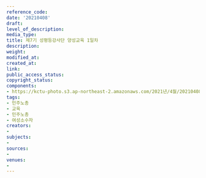 ```yaml
---
reference_code: 
date: '20210408'
draft: 
level_of_description: 
media_type: 
title: 제7기 성평등강사단 양성교육 1일차
description: 
weight: 
modified_at: 
created_at: 
link: 
public_access_status: 
copyright_status: 
components:
- https://kctu-photo.s3.ap-northeast-2.amazonaws.com/2021년/4월/20210408-제7기+성평등강사단+양성교육+1일차_민주노총_교육_민주노총_여성소수자/_1DX0013.jpg
tags:
- 민주노총
- 교육
- 민주노총
- 여성소수자
creators:
- 
subjects:
- 
sources:
- 
venues:
- 
---
```

